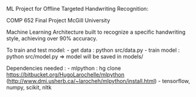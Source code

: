 ML Project for Offline Targeted Handwriting Recognition:

COMP 652 Final Project
McGill University

Machine Learning Architecture built to recognize a specific handwriting style, achieving over 90% accuracy.

To train and test model:
	- get data : python src/data.py
	- train model : python src/model.py
	=> model will be saved in models/

Dependencies needed :
	- mlpython : hg clone https://bitbucket.org/HugoLarochelle/mlpython (http://www.dmi.usherb.ca/~larocheh/mlpython/install.html)
	- tensorflow, numpy, scikit, nltk


